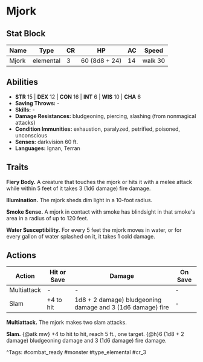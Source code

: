 # Mjork

## Stat Block

| Name | Type | CR | HP | AC | Speed |
|------|------|----|----|----|-------|
| Mjork | elemental | 3 | 60 (8d8 + 24) | 14 | walk 30 |

## Abilities

- **STR** 15 | **DEX** 12 | **CON** 16 | **INT** 6 | **WIS** 10 | **CHA** 6
- **Saving Throws:** -  
- **Skills:** -  
- **Damage Resistances:** bludgeoning, piercing, slashing (from nonmagical attacks)  
- **Condition Immunities:** exhaustion, paralyzed, petrified, poisoned, unconscious  
- **Senses:** darkvision 60 ft.  
- **Languages:** Ignan, Terran

## Traits

**Fiery Body.** A creature that touches the mjork or hits it with a melee attack while within 5 feet of it takes 3 (1d6 damage) fire damage.

**Illumination.** The mjork sheds dim light in a 10-foot radius.

**Smoke Sense.** A mjork in contact with smoke has blindsight in that smoke's area in a radius of up to 120 feet.

**Water Susceptibility.** For every 5 feet the mjork moves in water, or for every gallon of water splashed on it, it takes 1 cold damage.


## Actions

| Action | Hit or Save | Damage | On Save |
|--------|--------------|--------|----------|
| Multiattack | - | - | - |
| Slam | +4 to hit | 1d8 + 2 damage) bludgeoning damage and 3 (1d6 damage) fire | - |

**Multiattack.** The mjork makes two slam attacks.

**Slam.** {@atk mw} +4 to hit to hit, reach 5 ft., one target. {@h}6 (1d8 + 2 damage) bludgeoning damage and 3 (1d6 damage) fire damage.


^Tags: #combat_ready #monster #type_elemental #cr_3